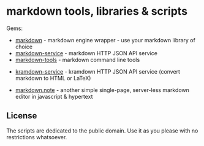 # markdown tools, libraries & scripts

Gems:

- [markdown](markdown)  - markdown engine wrapper - use your markdown library of choice
- [markdown-service](markdown-service)  - markdown HTTP JSON API service
- [markdown-tools](markdown-tools)  - markdown command line tools


<!-- break -->
- [kramdown-service](kramdown-service)  - kramdown HTTP JSON API service (convert markdown to HTML or LaTeX)

<!-- break -->
- [markdown.note](markdown.note)  - another simple single-page, server-less markdown editor in javascript & hypertext




## License

The scripts are dedicated to the public domain.
Use it as you please with no restrictions whatsoever.

